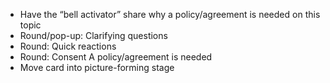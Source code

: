 - Have the “bell activator” share why a policy/agreement is needed on this topic
- Round/pop-up: Clarifying questions
- Round: Quick reactions
- Round: Consent A policy/agreement is needed
- Move card into picture-forming stage
